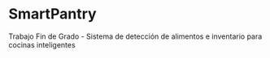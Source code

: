 # SmartPantry
Trabajo Fin de Grado - Sistema de detección de alimentos e inventario para cocinas inteligentes
